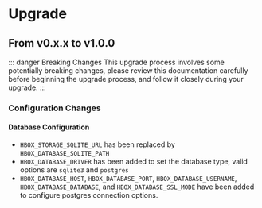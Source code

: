 # Upgrade

## From v0.x.x to v1.0.0

::: danger Breaking Changes
This upgrade process involves some potentially breaking changes, please review this documentation carefully before beginning the upgrade process, and follow it closely during your upgrade.
:::

### Configuration Changes
#### Database Configuration
- `HBOX_STORAGE_SQLITE_URL` has been replaced by `HBOX_DATABASE_SQLITE_PATH`
- `HBOX_DATABASE_DRIVER` has been added to set the database type, valid options are `sqlite3` and `postgres`
- `HBOX_DATABASE_HOST`, `HBOX_DATABASE_PORT`, `HBOX_DATABASE_USERNAME`, `HBOX_DATABASE_DATABASE`, and `HBOX_DATABASE_SSL_MODE` have been added to configure postgres connection options.